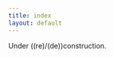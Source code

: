 ```yaml
---
title: index
layout: default
---
```


Under ((re)/(de))construction.

<!--
# Blog

[Atom feed](feed.xml)

{% for post in site.posts %}
  [{{ post.date | date_to_string }} - {{ post.title }}]({{ post.url }})
{% endfor %}
-->
